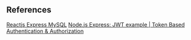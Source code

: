 

## References 
[Reactjs Express MySQL](https://mfikri.com/artikel/react-express-mysql)
[Node.js Express: JWT example | Token Based Authentication & Authorization](https://www.bezkoder.com/node-js-jwt-authentication-mysql/)